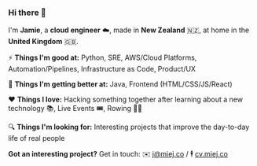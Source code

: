 ### Hi there 👋

I'm **Jamie**, a **cloud engineer** ☁️, made in **New Zealand** 🇳🇿, at home in the **United Kingdom** 🇬🇧.

⚡️ **Things I'm good at:** Python, SRE, AWS/Cloud Platforms, Automation/Pipelines, Infrastructure as Code, Product/UX 

🌱 **Things I'm getting better at:** Java, Frontend (HTML/CSS/JS/React)

❤️ **Things I love:** Hacking something together after learning about a new technology 📚, Live Events 🎟, Rowing 🚣‍♀️

🔍 **Things I'm looking for:** Interesting projects that improve the day-to-day life of real people

**Got an interesting project?** Get in touch: ✉️ [j@miej.co](mailto:j@miej.co) / 🕴 [cv.miej.co](https://cv.miej.co)
